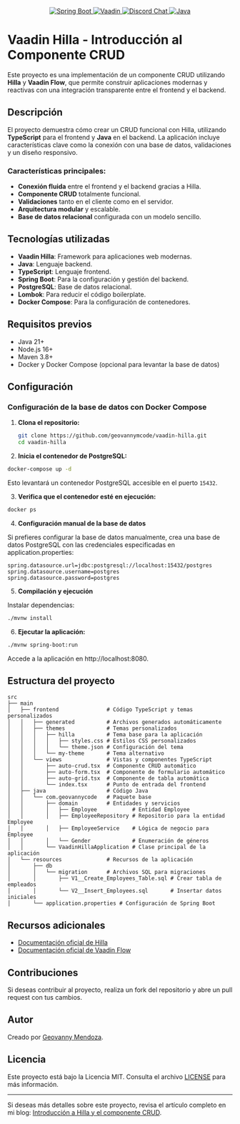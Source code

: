 <p align="center">
  <a href="https://spring.io/projects/spring-boot" target="_blank">
    <img src="https://img.shields.io/badge/Spring_Boot-3.4.1-brightgreen" alt="Spring Boot">
  </a>
  <a href="https://vaadin.com/" target="_blank">
    <img src="https://img.shields.io/badge/Vaadin-24.6.2-blue" alt="Vaadin">
  </a>
  <a href="https://discord.com" target="_blank">
    <img src="https://img.shields.io/badge/chat-on%20Discord-7289da.svg?sanitize=true" alt="Discord Chat">
  </a>
  <a href="https://www.oracle.com/java/technologies/" target="_blank">
    <img src="https://img.shields.io/badge/Java-21-red" alt="Java">
  </a>
</p>

# Vaadin Hilla - Introducción al Componente CRUD

Este proyecto es una implementación de un componente CRUD utilizando **Hilla** y **Vaadin Flow**, que permite construir aplicaciones modernas y reactivas con una integración transparente entre el frontend y el backend.

## Descripción

El proyecto demuestra cómo crear un CRUD funcional con Hilla, utilizando **TypeScript** para el frontend y **Java** en el backend. La aplicación incluye características clave como la conexión con una base de datos, validaciones y un diseño responsivo.

### Características principales:
- **Conexión fluida** entre el frontend y el backend gracias a Hilla.
- **Componente CRUD** totalmente funcional.
- **Validaciones** tanto en el cliente como en el servidor.
- **Arquitectura modular** y escalable.
- **Base de datos relacional** configurada con un modelo sencillo.

## Tecnologías utilizadas

- **Vaadin Hilla**: Framework para aplicaciones web modernas.
- **Java**: Lenguaje backend.
- **TypeScript**: Lenguaje frontend.
- **Spring Boot**: Para la configuración y gestión del backend.
- **PostgreSQL**: Base de datos relacional.
- **Lombok**: Para reducir el código boilerplate.
- **Docker Compose**: Para la configuración de contenedores.

## Requisitos previos

- Java 21+
- Node.js 16+
- Maven 3.8+
- Docker y Docker Compose (opcional para levantar la base de datos)

## Configuración

### Configuración de la base de datos con Docker Compose

1. **Clona el repositorio:**

   ```bash
   git clone https://github.com/geovannymcode/vaadin-hilla.git
   cd vaadin-hilla
   ```

2. **Inicia el contenedor de PostgreSQL:**

```bash
docker-compose up -d
```
Esto levantará un contenedor PostgreSQL accesible en el puerto `15432`.

3. **Verifica que el contenedor esté en ejecución:**

```bash
docker ps
```

4. **Configuración manual de la base de datos**
   
Si prefieres configurar la base de datos manualmente, crea una base de datos PostgreSQL con las credenciales especificadas en application.properties:

```properties
spring.datasource.url=jdbc:postgresql://localhost:15432/postgres
spring.datasource.username=postgres
spring.datasource.password=postgres
```

5. **Compilación y ejecución**

Instalar dependencias:

```bash
./mvnw install
```

6. **Ejecutar la aplicación:**

```bash
./mvnw spring-boot:run
```
Accede a la aplicación en http://localhost:8080.

## Estructura del proyecto

```plaintext
src
├── main
│   ├── frontend               # Código TypeScript y temas personalizados
│   │   ├── generated          # Archivos generados automáticamente
│   │   ├── themes             # Temas personalizados
│   │   │   ├── hilla          # Tema base para la aplicación
│   │   │   │   ├── styles.css # Estilos CSS personalizados
│   │   │   │   └── theme.json # Configuración del tema
│   │   │   └── my-theme       # Tema alternativo
│   │   └── views              # Vistas y componentes TypeScript
│   │       ├── auto-crud.tsx  # Componente CRUD automático
│   │       ├── auto-form.tsx  # Componente de formulario automático
│   │       ├── auto-grid.tsx  # Componente de tabla automática
│   │       └── index.tsx      # Punto de entrada del frontend
│   ├── java                   # Código Java
│   │   └── com.geovannycode   # Paquete base
│   │       ├── domain         # Entidades y servicios
│   │       │   ├── Employee           # Entidad Employee
│   │       │   ├── EmployeeRepository # Repositorio para la entidad Employee
│   │       │   ├── EmployeeService    # Lógica de negocio para Employee
│   │       │   └── Gender             # Enumeración de géneros
│   │       └── VaadinHillaApplication # Clase principal de la aplicación
│   └── resources              # Recursos de la aplicación
│       ├── db
│       │   └── migration      # Archivos SQL para migraciones
│       │       ├── V1__Create_Employees_Table.sql # Crear tabla de empleados
│       │       └── V2__Insert_Employees.sql       # Insertar datos iniciales
│       └── application.properties # Configuración de Spring Boot
```

## Recursos adicionales

- [Documentación oficial de Hilla](https://hilla.dev/docs/)
- [Documentación oficial de Vaadin Flow](https://vaadin.com/docs/latest/flow)

## Contribuciones

Si deseas contribuir al proyecto, realiza un fork del repositorio y abre un pull request con tus cambios.

## Autor

Creado por [Geovanny Mendoza](https://geovannycode.com).

## Licencia

Este proyecto está bajo la Licencia MIT. Consulta el archivo [LICENSE](LICENSE) para más información.

---

Si deseas más detalles sobre este proyecto, revisa el artículo completo en mi blog: [Introducción a Hilla y el componente CRUD](https://geovannycode.com/introduccion-hilla-componente-crud/).

